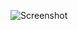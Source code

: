 ![Screenshot](https://raw.githubusercontent.com/Cryakl/Ultimate-RAT-Collection/refs/heads/main/RMSRat/Screenshot.png)
